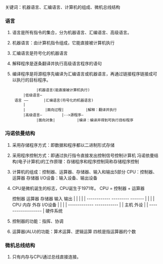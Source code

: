 关键词：机器语言、汇编语言、计算机的组成、微机总线结构

### 语言

1. 语言是所有指令的集合，分为机器语言、汇编语言、高级语言。
2. 机器语言：由计算机指令组成，它能直接被计算机执行
3. 汇编语言是符号化的机器语言
4. 解释程序是逐条翻译并执行高级语言程序的语句
5. 编译程序是将源程序先编译为汇编语言或机器语言，再通过链接程序链接成可以执行的目标程序。


			      |机器语言(能直接被计算机执行)
		    |低级语言—
	    语言 ——	    |汇编语言(符号化的机器语言)
		    |
		    |         |面向过程|          |解释：翻译并执行
		    |高级语言—         |-->源程序—
			      |面向对象|          |编译：编译并得到可执行目标程序

### 冯诺依曼结构
1. 采用存储程序方式：即数据和程序都以二进制形式存储
2. 采用程序控制方式：即通过执行指令直接发出控制信号控制计算机
冯诺依曼结构(电子计算机)的工作原理：存储程序和程序控制简称存储程序控制
3. 计算机的组成：控制器、运算器、存储器、输入和输出5部分
CPU：控制器、运算器
存储器
I/O设备：输入设备、输出设备
4. CPU是微机诞生的标志，CPU诞生于1971年。
CPU = 控制器 + 运算器

	控制器      运算器      存储器	   输入	  输出
	   |          |           |          |       |
	   ------------       ---------       -------
	         |            |       |          |
	        CPU          内存    外存      I/O设备
	         |            |       |          |
	         -------------        ------------
	                |                   |
	               主机                外设
	                |                   |
	                 -------------------
	                          |
	                       硬件系统

5. 控制器的功能：指挥、协调
6. 运算器(ALU)的功能：算术运算、逻辑运算
四核是指运算器的个数

### 微机总线结构
1. 只有内存与CPU通过总线直接连接。
